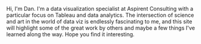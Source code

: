 Hi, I'm Dan. I'm a data visualization specialist at Aspirent Consulting with a particular focus on Tableau and data analytics. The intersection of science and art in the world of data viz is endlessly fascinating to me, and this site will highlight some of the great work by others and maybe a few things I've learned along the way. Hope you find it interesting.